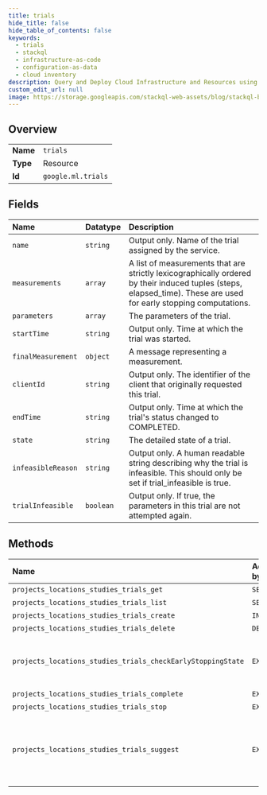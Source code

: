 ```yaml
---
title: trials
hide_title: false
hide_table_of_contents: false
keywords:
  - trials
  - stackql
  - infrastructure-as-code
  - configuration-as-data
  - cloud inventory
description: Query and Deploy Cloud Infrastructure and Resources using SQL
custom_edit_url: null
image: https://storage.googleapis.com/stackql-web-assets/blog/stackql-blog-post-featured-image.png
---
```

  
    

## Overview
<table><tbody>
<tr><td><b>Name</b></td><td><code>trials</code></td></tr>
<tr><td><b>Type</b></td><td>Resource</td></tr>
<tr><td><b>Id</b></td><td><code>google.ml.trials</code></td></tr>
</tbody></table>

## Fields
| Name | Datatype | Description |
|:-----|:---------|:------------|
| `name` | `string` | Output only. Name of the trial assigned by the service. |
| `measurements` | `array` | A list of measurements that are strictly lexicographically ordered by their induced tuples (steps, elapsed_time). These are used for early stopping computations. |
| `parameters` | `array` | The parameters of the trial. |
| `startTime` | `string` | Output only. Time at which the trial was started. |
| `finalMeasurement` | `object` | A message representing a measurement. |
| `clientId` | `string` | Output only. The identifier of the client that originally requested this trial. |
| `endTime` | `string` | Output only. Time at which the trial's status changed to COMPLETED. |
| `state` | `string` | The detailed state of a trial. |
| `infeasibleReason` | `string` | Output only. A human readable string describing why the trial is infeasible. This should only be set if trial_infeasible is true. |
| `trialInfeasible` | `boolean` | Output only. If true, the parameters in this trial are not attempted again. |
## Methods
| Name | Accessible by | Required Params | Description |
|:-----|:--------------|:----------------|:------------|
| `projects_locations_studies_trials_get` | `SELECT` | `name` | Gets a trial. |
| `projects_locations_studies_trials_list` | `SELECT` | `parent` | Lists the trials associated with a study. |
| `projects_locations_studies_trials_create` | `INSERT` | `parent` | Adds a user provided trial to a study. |
| `projects_locations_studies_trials_delete` | `DELETE` | `name` | Deletes a trial. |
| `projects_locations_studies_trials_checkEarlyStoppingState` | `EXEC` | `name` | Checks whether a trial should stop or not. Returns a long-running operation. When the operation is successful, it will contain a CheckTrialEarlyStoppingStateResponse. |
| `projects_locations_studies_trials_complete` | `EXEC` | `name` | Marks a trial as complete. |
| `projects_locations_studies_trials_stop` | `EXEC` | `name` | Stops a trial. |
| `projects_locations_studies_trials_suggest` | `EXEC` | `parent` | Adds one or more trials to a study, with parameter values suggested by AI Platform Vizier. Returns a long-running operation associated with the generation of trial suggestions. When this long-running operation succeeds, it will contain a SuggestTrialsResponse. |
